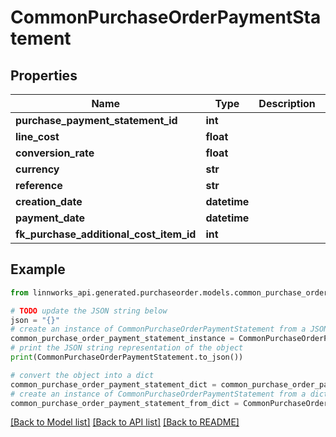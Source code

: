 # CommonPurchaseOrderPaymentStatement


## Properties

Name | Type | Description | Notes
------------ | ------------- | ------------- | -------------
**purchase_payment_statement_id** | **int** |  | [optional] 
**line_cost** | **float** |  | [optional] 
**conversion_rate** | **float** |  | [optional] 
**currency** | **str** |  | [optional] 
**reference** | **str** |  | [optional] 
**creation_date** | **datetime** |  | [optional] 
**payment_date** | **datetime** |  | [optional] 
**fk_purchase_additional_cost_item_id** | **int** |  | [optional] 

## Example

```python
from linnworks_api.generated.purchaseorder.models.common_purchase_order_payment_statement import CommonPurchaseOrderPaymentStatement

# TODO update the JSON string below
json = "{}"
# create an instance of CommonPurchaseOrderPaymentStatement from a JSON string
common_purchase_order_payment_statement_instance = CommonPurchaseOrderPaymentStatement.from_json(json)
# print the JSON string representation of the object
print(CommonPurchaseOrderPaymentStatement.to_json())

# convert the object into a dict
common_purchase_order_payment_statement_dict = common_purchase_order_payment_statement_instance.to_dict()
# create an instance of CommonPurchaseOrderPaymentStatement from a dict
common_purchase_order_payment_statement_from_dict = CommonPurchaseOrderPaymentStatement.from_dict(common_purchase_order_payment_statement_dict)
```
[[Back to Model list]](../README.md#documentation-for-models) [[Back to API list]](../README.md#documentation-for-api-endpoints) [[Back to README]](../README.md)


